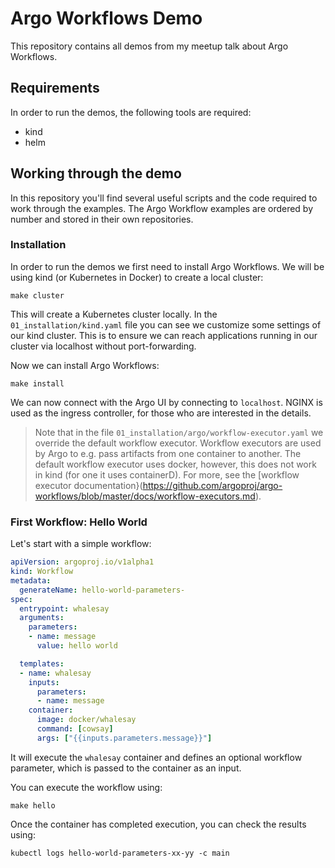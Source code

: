 # Argo Workflows Demo

This repository contains all demos from my meetup talk about Argo Workflows.

## Requirements

In order to run the demos, the following tools are required:

- kind
- helm

## Working through the demo

In this repository you'll find several useful scripts and the code required to work through the examples. The Argo Workflow examples are ordered by number and stored in their own repositories.

### Installation

In order to run the demos we first need to install Argo Workflows. We will be using kind (or Kubernetes in Docker) to create a local cluster:

```console
make cluster
```

This will create a Kubernetes cluster locally. In the `01_installation/kind.yaml` file you can see we customize some settings of our kind cluster. This is to ensure we can reach applications running in our cluster via localhost without port-forwarding. 

Now we can install Argo Workflows:

```console
make install
```

We can now connect with the Argo UI by connecting to `localhost`. NGINX is used as the ingress controller, for those who are interested in the details.

> Note that in the file `01_installation/argo/workflow-executor.yaml` we override the default workflow executor. Workflow executors are used by Argo to e.g. pass artifacts from one container to another. The default workflow executor uses docker, however, this does not work in kind (for one it uses containerD). For more, see the [workflow executor documentation}(https://github.com/argoproj/argo-workflows/blob/master/docs/workflow-executors.md).


### First Workflow: Hello World

Let's start with a simple workflow:

```yml
apiVersion: argoproj.io/v1alpha1
kind: Workflow
metadata:
  generateName: hello-world-parameters-
spec:
  entrypoint: whalesay
  arguments:
    parameters:
    - name: message
      value: hello world

  templates:
  - name: whalesay
    inputs:
      parameters:
      - name: message
    container:
      image: docker/whalesay
      command: [cowsay]
      args: ["{{inputs.parameters.message}}"]
```

It will execute the `whalesay` container and defines an optional workflow parameter, which is passed to the container as an input.

You can execute the workflow using:

```console
make hello
```

Once the container has completed execution, you can check the results using:

```console
kubectl logs hello-world-parameters-xx-yy -c main
```